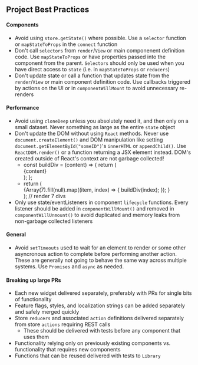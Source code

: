 ## Project Best Practices

#### Components
- Avoid using `store.getState()` where possible. Use a `selector` function or `mapStateToProps` in the `connect` function
- Don't call `selectors` from `render`/`View` or main componenent definition code. Use `mapStateToProps` or have properties passed into the component from the parent. `Selectors` should only be used when you have direct access to `state` (i.e. in `mapStateToProps` or `reducers`)
- Don't update state or call a function that updates state from the `render`/`View` or main component definition code. Use callbacks triggered by actions on the UI or in `componentWillMount` to avoid unnecessary re-renders

#### Performance
- Avoid using `cloneDeep` unless you absolutely need it, and then only on a small dataset. Never something as large as the entire `state` object
- Don't update the DOM without using `React` methods. Never use `document.createElement()` and DOM manipulation like setting `document.getElementById("someID")`'s `innerHTML` or `appendChild()`. Use `ReactDOM.render()` or a function returning a JSX element instead. DOM's created outside of React's context are not garbage collected!
    - const buildDiv = (content) => { return (<div>{content}</div>); };
    - return (<div>{Array(7).fill(null).map((item, index) => { buildDiv(index); }); }</div>); // render 7 divs
- Only use state/eventListeners in component `lifecycle` functions. Every listener should be added in `componentWillMount()` and removed in `componentWillUnmount()` to avoid duplicated and memory leaks from non-garbage collected listeners

#### General
- Avoid `setTimeouts` used to wait for an element to render or some other asyncronous action to complete before performing another action. These are generally not going to behave the same way across multiple systems. Use `Promises` and `async` as needed.


#### Breaking up large PRs
- Each new widget delivered separately, preferably with PRs for single bits of functionality
- Feature flags, styles, and localization strings can be added separately and safely merged quickly
- Store `reducers` and associated `action` definitions delivered separately from store `actions` requiring REST calls
    - These should be delivered with tests before any component that uses them
- Functionality relying only on previously existing components vs. functionality that requires new components
- Functions that can be reused delivered with tests to `Library`
